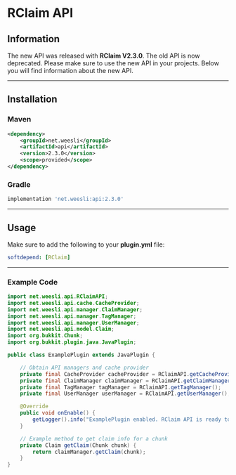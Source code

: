 # RClaim API

## Information

The new API was released with **RClaim V2.3.0**. The old API is now deprecated.
Please make sure to use the new API in your projects.
Below you will find information about the new API.

---

## Installation

### Maven

```xml
<dependency>
    <groupId>net.weesli</groupId>
    <artifactId>api</artifactId>
    <version>2.3.0</version>
    <scope>provided</scope>
</dependency>
```

### Gradle

```groovy
implementation 'net.weesli:api:2.3.0'
```

---

## Usage

Make sure to add the following to your **plugin.yml** file:

```yaml
softdepend: [RClaim]
```

---

### Example Code

```java
import net.weesli.api.RClaimAPI;
import net.weesli.api.cache.CacheProvider;
import net.weesli.api.manager.ClaimManager;
import net.weesli.api.manager.TagManager;
import net.weesli.api.manager.UserManager;
import net.weesli.api.model.Claim;
import org.bukkit.Chunk;
import org.bukkit.plugin.java.JavaPlugin;

public class ExamplePlugin extends JavaPlugin {

    // Obtain API managers and cache provider
    private final CacheProvider cacheProvider = RClaimAPI.getCacheProvider();
    private final ClaimManager claimManager = RClaimAPI.getClaimManager();
    private final TagManager tagManager = RClaimAPI.getTagManager();
    private final UserManager userManager = RClaimAPI.getUserManager();

    @Override
    public void onEnable() {
        getLogger().info("ExamplePlugin enabled. RClaim API is ready to use.");
    }

    // Example method to get claim info for a chunk
    private Claim getClaim(Chunk chunk) {
        return claimManager.getClaim(chunk);
    }
}
```